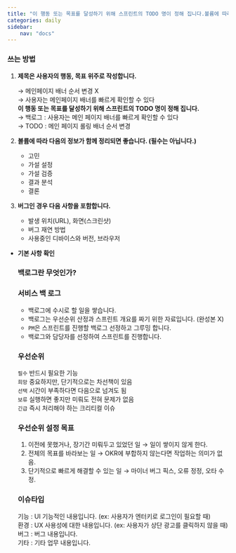 ```yaml
---
title: "이 행동 또는 목표를 달성하기 위해 스프린트의 TODO 명이 정해 집니다.볼륨에 따라 다음의 정보가 함께 정리되면 좋습니다. (필수는 아닙니다.) 백로그는 우선순위 산정과 스프린트 개요를 짜기 위한 자료입니다. (완성본 X)"
categories: daily
sidebar:
    nav: "docs"
---
```


### 쓰는 방법

1. **제목은 사용자의 행동, 목표 위주로 작성합니다.**
   
   → 메인페이지 배너 순서 변경 X   
   → 사용자는 메인페이지 배너를 빠르게 확인할 수 있다   
   **이 행동 또는 목표를 달성하기 위해 스프린트의 TODO 명이 정해 집니다.**  
   → 백로그 : 사용자는 메인 페이지 배너를 빠르게 확인할 수 있다  
   → TODO : 메인 페이지 롤링 배너 순서 변경
   
2. **볼륨에 따라 다음의 정보가 함께 정리되면 좋습니다. (필수는 아닙니다.)**
   
    - 고민
    - 가설 설정
    - 가설 검증
    - 결과 분석
    - 결론
    
3. **버그인 경우 다음 사항을 포함합니다.**
   
    - 발생 위치(URL), 화면(스크린샷)
    - 버그 재연 방법
    - 사용중인 디바이스와 버전, 브라우저
    

- **기본 사항 확인**

  ### 백로그란 무엇인가?

  ### 서비스 백 로그

    - 백로그에 수시로 할 일을 쌓습니다.
    - 백로그는 우선순위 산정과 스프린트 개요를 짜기 위한 자료입니다. (완성본 X)
    - `PM`은 스프린트를 진행할 백로그 선정하고 그루밍 합니다.
    - 백로그와 담당자를 선정하여 스프린트를 진행합니다.

  ### 우선순위

  `필수` 반드시 필요한 기능  
  `희망` 중요하지만, 단기적으로는 차선책이 있음  
  `선택` 시간이 부족하다면 다음으로 넘겨도 됨  
  `보류` 실행하면 좋지만 미뤄도 전혀 문제가 없음  
  `긴급` 즉시 처리해야 하는 크리티컬 이슈  

  ### 우선순위 설정 목표

    1. 이전에 못했거나, 장기간 미뤄두고 있었던 일 → 일이 쌓이지 않게 한다.
    2. 전체의 목표를 바라보는 일 → OKR에 부합하지 않는다면 작업하는 의미가 없음.
    3. 단기적으로 빠르게 해결할 수 있는 일 → 마이너 버그 픽스, 오류 정정, 오타 수정.

  ### 이슈타입

  기능 : UI 기능적인 내용입니다. (ex: 사용자가 엔터키로 로그인이 필요할 때)  
  환경 : UX 사용성에 대한 내용입니다. (ex: 사용자가 상단 광고를 클릭하지 않을 때)  
  버그 : 버그 내용입니다.  
  기타 : 기타 업무 내용입니다.  